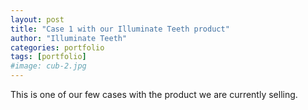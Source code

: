```yaml
---
layout: post
title: "Case 1 with our Illuminate Teeth product"
author: "Illuminate Teeth"
categories: portfolio
tags: [portfolio]
#image: cub-2.jpg
---
```


<p> This is one of our few cases with the product we are currently selling. </p>

